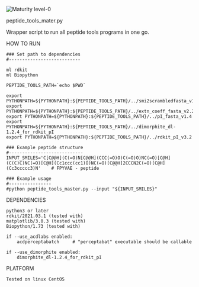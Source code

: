 ![Maturity level-0](https://img.shields.io/badge/Maturity%20Level-ML--0-red)

peptide_tools_mater.py

Wrapper script to run all peptide tools programs in one go. 


HOW TO RUN

    ### Set path to dependencies
    #---------------------------

    ml rdkit
    ml Biopython

    PEPTIDE_TOOLS_PATH=`echo $PWD`

    export PYTHONPATH=${PYTHONPATH}:${PEPTIDE_TOOLS_PATH}/../smi2scrambledfasta_v1.0
    export PYTHONPATH=${PYTHONPATH}:${PEPTIDE_TOOLS_PATH}/../extn_coeff_fasta_v2.2
    export PYTHONPATH=${PYTHONPATH}:${PEPTIDE_TOOLS_PATH}/../pI_fasta_v1.4
    export PYTHONPATH=${PYTHONPATH}:${PEPTIDE_TOOLS_PATH}/../dimorphite_dl-1.2.4_for_rdkit_pI
    export PYTHONPATH=${PYTHONPATH}:${PEPTIDE_TOOLS_PATH}/../rdkit_pI_v3.2

    ### Example peptide structure
    #----------------------------
    INPUT_SMILES='C[C@@H](C(=O)N[C@@H](CCC(=O)O)C(=O)O)NC(=O)[C@H](C(C)C)NC(=O)[C@H](Cc1ccc(cc1)O)NC(=O)[C@@H]2CCCN2C(=O)[C@H](Cc3ccccc3)N'    # FPYVAE - peptide

    ### Example usage
    #----------------
    #python peptide_tools_master.py --input "${INPUT_SMILES}"



DEPENDENCIES 

    python3 or later 
    rdkit/2021.03.1 (tested with)
    matplotlib/3.0.3 (tested with) 
    Biopython/1.73 (tested with)
    
    if --use_acdlabs enabled:
        acdperceptabatch     # "perceptabat" executable should be callable

    if --use_dimorphite enabled:
        dimorphite_dl-1.2.4_for_rdkit_pI


PLATFORM

    Tested on linux CentOS

